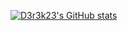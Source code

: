 [![D3r3k23's GitHub stats](https://github-readme-stats.vercel.app/api/top-langs/?username=D3r3k23&layout=compact&langs_count=6&theme=gruvbox)](https://github.com/anuraghazra/github-readme-stats)
